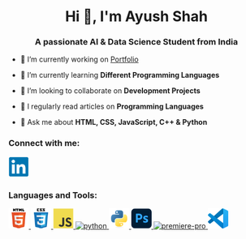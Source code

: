 <h1 align="center">Hi 👋, I'm Ayush Shah</h1>

<h3 align="center">A passionate AI & Data Science Student from India</h3>

- 🔭 I’m currently working on [Portfolio](https://github.com/ayushshahnsk?tab=repositories)

- 🌱 I’m currently learning **Different Programming Languages**

- 👯 I’m looking to collaborate on **Development Projects**

- 📝 I regularly read articles on **Programming Languages**

- 💬 Ask me about **HTML, CSS, JavaScript, C++ & Python**

<h3 align="left">Connect with me:</h3>
<p align="left">

  <!-- Linkedln -->
  <a href="https://www.linkedin.com/in/ayushshahnsk" target="_blank" rel="noreferrer">
    <img src="https://github.com/devicons/devicon/blob/master/icons/linkedin/linkedin-original.svg" alt="html5" width="40" height="40"/>
  </a>
  
</p>

<h3 align="left">Languages and Tools:</h3>

<!-- Icons for various languages and tools -->
<p align="left">

  <!-- HTML5 -->
  <a href="https://www.w3.org/html" target="_blank" rel="noreferrer">
    <img src="https://raw.githubusercontent.com/devicons/devicon/master/icons/html5/html5-original-wordmark.svg" alt="html5" width="40" height="40"/>
  </a>

<!-- CSS3 -->
  <a href="https://www.w3.org/Style/CSS" target="_blank" rel="noreferrer">
    <img src="https://raw.githubusercontent.com/devicons/devicon/master/icons/css3/css3-original-wordmark.svg" alt="css3" width="40" height="40"/>
  </a>

<!-- JavaScript -->
  <a href="https://www.w3schools.com/js" target="_blank" rel="noreferrer">
    <img src="https://raw.githubusercontent.com/devicons/devicon/master/icons/javascript/javascript-original.svg" alt="javascript" width="40" height="40"/>
  </a>

  <!-- C++ -->
  <a href="https://www.w3schools.com/cpp/" target="_blank" rel="noreferrer">
    <img src="https://avatars.githubusercontent.com/u/13841574?v=4" alt="python" width="40" height="40"/>
  </a>

<!-- Python -->
  <a href="https://www.python.org" target="_blank" rel="noreferrer">
    <img src="https://raw.githubusercontent.com/devicons/devicon/master/icons/python/python-original.svg" alt="python" width="40" height="40"/>
  </a>

<!-- Adobe Photoshop -->
  <a href="https://www.adobe.com/in/products/photoshop.html" target="_blank" rel="noreferrer">
    <img src="https://github.com/devicons/devicon/blob/master/icons/photoshop/photoshop-original.svg" alt="photoshop" width="40" height="40"/>
  </a>

<!-- Adobe Premiere Pro -->
  <a href="https://www.adobe.com/in/products/premiere.html" target="_blank" rel="noreferrer">
    <img src="https://upload.wikimedia.org/wikipedia/commons/thumb/4/40/Adobe_Premiere_Pro_CC_icon.svg/1200px-Adobe_Premiere_Pro_CC_icon.svg.png" alt="premiere-pro" width="40" height="40"/>
  </a>

<!-- Visual Studio Code -->
  <a href="https://code.visualstudio.com/docs" target="_blank" rel="noreferrer">
    <img src="https://github.com/devicons/devicon/blob/master/icons/vscode/vscode-original.svg" alt="vs-code" width="40" height="40"/>
  </a>
